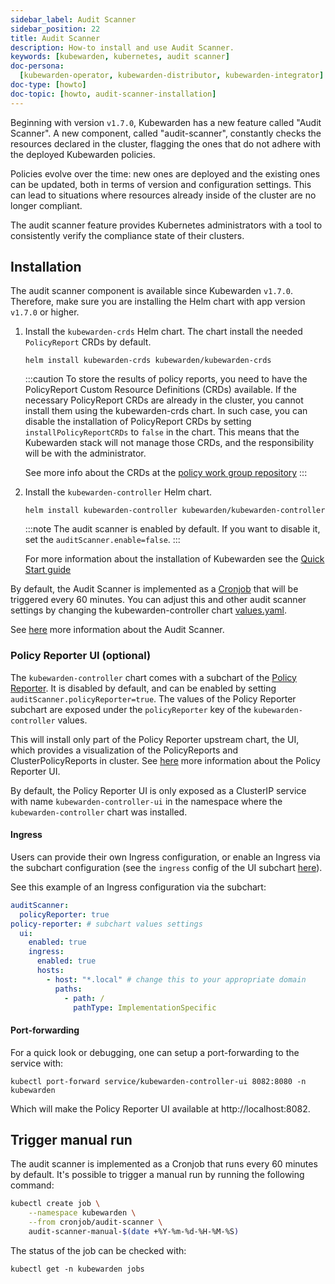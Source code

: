 ```yaml
---
sidebar_label: Audit Scanner
sidebar_position: 22
title: Audit Scanner
description: How-to install and use Audit Scanner.
keywords: [kubewarden, kubernetes, audit scanner]
doc-persona:
  [kubewarden-operator, kubewarden-distributor, kubewarden-integrator]
doc-type: [howto]
doc-topic: [howto, audit-scanner-installation]
---
```


<head>
  <link rel="canonical" href="https://docs.kubewarden.io/howtos/audit-scanner"/>
</head>

Beginning with version `v1.7.0`, Kubewarden has a new feature called "Audit Scanner".
A new component, called "audit-scanner", constantly checks the resources declared in the
cluster, flagging the ones that do not adhere with the deployed Kubewarden policies.

Policies evolve over the time: new ones are deployed and the existing ones can be
updated, both in terms of version and configuration settings.
This can lead to situations where resources already inside of the cluster
are no longer compliant.

The audit scanner feature provides Kubernetes administrators
with a tool to consistently verify the compliance state of their clusters.

## Installation

The audit scanner component is available since Kubewarden `v1.7.0`. Therefore,
make sure you are installing the Helm chart with app version `v1.7.0` or
higher.

1. Install the `kubewarden-crds` Helm chart. The chart install the needed
   `PolicyReport` CRDs by default.

   ```console
   helm install kubewarden-crds kubewarden/kubewarden-crds
   ```

   :::caution
   To store the results of policy reports, you need to have the PolicyReport
   Custom Resource Definitions (CRDs) available. If the necessary
   PolicyReport CRDs are already in the cluster, you cannot install them
   using the kubewarden-crds chart. In such case, you can disable the
   installation of PolicyReport CRDs by setting `installPolicyReportCRDs` to
   `false` in the chart. This means that the Kubewarden stack will not manage
   those CRDs, and the responsibility will be with the administrator.

   See more info about the CRDs at the [policy work group
   repository](https://github.com/kubernetes-sigs/wg-policy-prototypes)
   :::

2. Install the `kubewarden-controller` Helm chart.

   ```console
   helm install kubewarden-controller kubewarden/kubewarden-controller
   ```

   :::note
   The audit scanner is enabled by default. If you want to disable it, set the
   `auditScanner.enable=false`.
   :::

   For more information about the installation of Kubewarden see the [Quick Start guide](../quick-start.md)

By default, the Audit Scanner is implemented as a
[Cronjob](https://kubernetes.io/docs/concepts/workloads/controllers/cron-jobs)
that will be triggered every 60 minutes. You can adjust this and other audit
scanner settings by changing the kubewarden-controller chart
[values.yaml](https://github.com/kubewarden/helm-charts/blob/main/charts/kubewarden-controller/values.yaml).

See [here](../explanations/audit-scanner) more information about the Audit
Scanner.

### Policy Reporter UI (optional)

The `kubewarden-controller` chart comes with a subchart of the [Policy Reporter](https://kyverno.github.io/policy-reporter).
It is disabled by default, and can be enabled by setting `auditScanner.policyReporter=true`.
The values of the Policy Reporter subchart are exposed under the `policyReporter` key of
the `kubewarden-controller` values.

This will install only part of the Policy Reporter upstream chart, the UI, which provides a visualization
of the PolicyReports and ClusterPolicyReports in cluster.
See [here](../explanations/audit-scanner) more information about the Policy Reporter UI.

By default, the Policy Reporter UI is only exposed as a ClusterIP service with
name `kubewarden-controller-ui` in the namespace where the
`kubewarden-controller` chart was installed.

#### Ingress

Users can provide their own Ingress configuration, or enable an Ingress via the subchart configuration (see the `ingress`
config of the UI subchart
[here](https://github.com/kyverno/policy-reporter/blob/policy-reporter-2.19.4/charts/policy-reporter/charts/ui/values.yaml#L172-L189)).

See this example of an Ingress configuration via the subchart:

```yaml
auditScanner:
  policyReporter: true
policy-reporter: # subchart values settings
  ui:
    enabled: true
    ingress:
      enabled: true
      hosts:
        - host: "*.local" # change this to your appropriate domain
          paths:
            - path: /
              pathType: ImplementationSpecific
```

#### Port-forwarding

For a quick look or debugging, one can setup a port-forwarding to the service with:

```console
kubectl port-forward service/kubewarden-controller-ui 8082:8080 -n kubewarden
```

Which will make the Policy Reporter UI available at http://localhost:8082.

## Trigger manual run

The audit scanner is implemented as a Cronjob that runs every 60 minutes by default. It's possible to trigger a manual run by running the following command:

```bash
kubectl create job \
    --namespace kubewarden \
    --from cronjob/audit-scanner \
    audit-scanner-manual-$(date +%Y-%m-%d-%H-%M-%S)
```

The status of the job can be checked with:

```console
kubectl get -n kubewarden jobs
```
